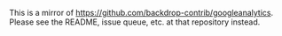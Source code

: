 This is a mirror of https://github.com/backdrop-contrib/googleanalytics.
Please see the README, issue queue, etc. at that repository instead.
